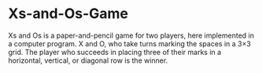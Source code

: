 # Xs-and-Os-Game
Xs and Os is a paper-and-pencil game for two players, here implemented in a computer program. X and O, who take turns marking the spaces in a 3×3 grid. The player who succeeds in placing three of their marks in a horizontal, vertical, or diagonal row is the winner.
